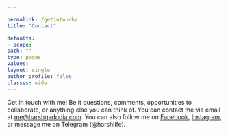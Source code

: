 ```yaml
---

permalink: /getintouch/
title: "Contact"

defaults:
- scope:
path: ""
type: pages
values:
layout: single
author_profile: false
classes: wide
---
```


Get in touch with me! Be it questions, comments, opportunities to collaborate, or anything else you can think of. You can contact me via email at me@harshgadodia.com. You can also follow me on [Facebook](https://www.fb.com/harsh.gadodia), [Instagram](https://www.instagram.com/instaharshgram), or message me on Telegram (@harshlife).

